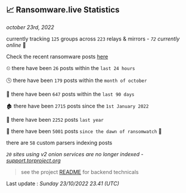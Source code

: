 
## 📈 Ransomware.live Statistics
_october 23rd, 2022_

currently tracking `125` groups across `223` relays & mirrors - _`72` currently online_ 📡

Check the recent ransomware posts [here](https://www.ransomware.live/#/recentposts)


⏲ there have been `26` posts within the `last 24 hours`

🕓 there have been `179` posts within the `month of october`

📅 there have been `647` posts within the `last 90 days`

🏚 there have been `2715` posts since the `1st January 2022`

🚀 there have been `2252` posts `last year`

🦕 there have been `5001` posts `since the dawn of ransomwatch` 🐣

there are `58` custom parsers indexing posts

_`20` sites using v2 onion services are no longer indexed - [support.torproject.org](https://support.torproject.org/onionservices/v2-deprecation/)_

> see the project [README](https://github.com/jmousqueton/ransomwatch#readme) for backend technicals



Last update : _Sunday 23/10/2022 23.41 (UTC)_

